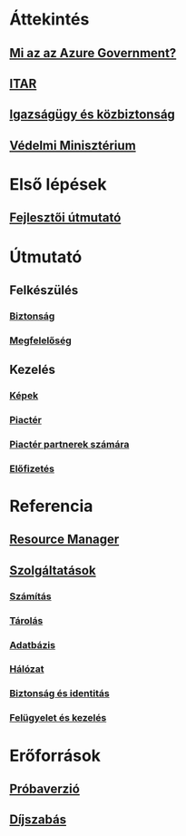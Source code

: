 # Áttekintés
## [Mi az az Azure Government?](../azure-government-overview.md?toc=%@Fazure%2fazure-government%2ftoc.json)
## [ITAR](documentation-government-overview-itar.md)
## [Igazságügy és közbiztonság](documentation-government-overview-jps.md)
## [Védelmi Minisztérium](documentation-government-overview-dod.md)

# Első lépések
## [Fejlesztői útmutató](../azure-government-developer-guide.md?toc=%@Fazure%2fazure-government%2ftoc.json)

# Útmutató
## Felkészülés
### [Biztonság](documentation-government-plan-security.md)
### [Megfelelőség](documentation-government-plan-compliance.md)
## Kezelés
### [Képek](../azure-government-image-gallery.md?toc=%2fazure%2fazure-government%2ftoc.json)
### [Piactér](documentation-government-manage-marketplace.md)
### [Piactér partnerek számára](documentation-government-manage-marketplace-partners.md)
### [Előfizetés](documentation-government-manage-subscriptions.md)

# Referencia
## [Resource Manager](documentation-government-manage-azure-resource-manager.md)
## [Szolgáltatások](documentation-government-services.md)
### [Számítás](documentation-government-compute.md)
### [Tárolás](documentation-government-services-storage.md)
### [Adatbázis](documentation-government-services-database.md)
### [Hálózat](documentation-government-networking.md)
### [Biztonság és identitás](documentation-government-services-securityandidentity.md)
### [Felügyelet és kezelés](documentation-government-services-monitoringandmanagement.md)

# Erőforrások
## [Próbaverzió](https://azuregov.microsoft.com/trial/azuregovtrial)
## [Díjszabás](https://azure.microsoft.com/pricing/)


<!--HONumber=Nov16_HO2-->


